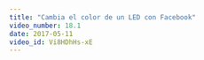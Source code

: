 ```yaml
---
title: "Cambia el color de un LED con Facebook"
video_number: 18.1
date: 2017-05-11
video_id: Vi8HDhHs-xE
---
```

